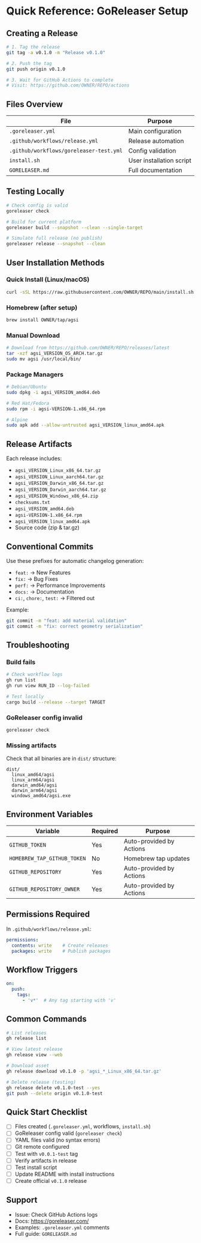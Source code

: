 # Quick Reference: GoReleaser Setup

## Creating a Release

```bash
# 1. Tag the release
git tag -a v0.1.0 -m "Release v0.1.0"

# 2. Push the tag
git push origin v0.1.0

# 3. Wait for GitHub Actions to complete
# Visit: https://github.com/OWNER/REPO/actions
```

## Files Overview

| File | Purpose |
|------|---------|
| `.goreleaser.yml` | Main configuration |
| `.github/workflows/release.yml` | Release automation |
| `.github/workflows/goreleaser-test.yml` | Config validation |
| `install.sh` | User installation script |
| `GORELEASER.md` | Full documentation |

## Testing Locally

```bash
# Check config is valid
goreleaser check

# Build for current platform
goreleaser build --snapshot --clean --single-target

# Simulate full release (no publish)
goreleaser release --snapshot --clean
```

## User Installation Methods

### Quick Install (Linux/macOS)
```bash
curl -sSL https://raw.githubusercontent.com/OWNER/REPO/main/install.sh | bash
```

### Homebrew (after setup)
```bash
brew install OWNER/tap/agsi
```

### Manual Download
```bash
# Download from https://github.com/OWNER/REPO/releases/latest
tar -xzf agsi_VERSION_OS_ARCH.tar.gz
sudo mv agsi /usr/local/bin/
```

### Package Managers
```bash
# Debian/Ubuntu
sudo dpkg -i agsi_VERSION_amd64.deb

# Red Hat/Fedora
sudo rpm -i agsi-VERSION-1.x86_64.rpm

# Alpine
sudo apk add --allow-untrusted agsi_VERSION_linux_amd64.apk
```

## Release Artifacts

Each release includes:
- `agsi_VERSION_Linux_x86_64.tar.gz`
- `agsi_VERSION_Linux_aarch64.tar.gz`
- `agsi_VERSION_Darwin_x86_64.tar.gz`
- `agsi_VERSION_Darwin_aarch64.tar.gz`
- `agsi_VERSION_Windows_x86_64.zip`
- `checksums.txt`
- `agsi_VERSION_amd64.deb`
- `agsi-VERSION-1.x86_64.rpm`
- `agsi_VERSION_linux_amd64.apk`
- Source code (zip & tar.gz)

## Conventional Commits

Use these prefixes for automatic changelog generation:

- `feat:` → New Features
- `fix:` → Bug Fixes
- `perf:` → Performance Improvements
- `docs:` → Documentation
- `ci:`, `chore:`, `test:` → Filtered out

Example:
```bash
git commit -m "feat: add material validation"
git commit -m "fix: correct geometry serialization"
```

## Troubleshooting

### Build fails
```bash
# Check workflow logs
gh run list
gh run view RUN_ID --log-failed

# Test locally
cargo build --release --target TARGET
```

### GoReleaser config invalid
```bash
goreleaser check
```

### Missing artifacts
Check that all binaries are in `dist/` structure:
```
dist/
  linux_amd64/agsi
  linux_arm64/agsi
  darwin_amd64/agsi
  darwin_arm64/agsi
  windows_amd64/agsi.exe
```

## Environment Variables

| Variable | Required | Purpose |
|----------|----------|---------|
| `GITHUB_TOKEN` | Yes | Auto-provided by Actions |
| `HOMEBREW_TAP_GITHUB_TOKEN` | No | Homebrew tap updates |
| `GITHUB_REPOSITORY` | Yes | Auto-provided by Actions |
| `GITHUB_REPOSITORY_OWNER` | Yes | Auto-provided by Actions |

## Permissions Required

In `.github/workflows/release.yml`:
```yaml
permissions:
  contents: write    # Create releases
  packages: write    # Publish packages
```

## Workflow Triggers

```yaml
on:
  push:
    tags:
      - 'v*'  # Any tag starting with 'v'
```

## Common Commands

```bash
# List releases
gh release list

# View latest release
gh release view --web

# Download asset
gh release download v0.1.0 -p 'agsi_*_Linux_x86_64.tar.gz'

# Delete release (testing)
gh release delete v0.1.0-test --yes
git push --delete origin v0.1.0-test
```

## Quick Start Checklist

- [ ] Files created (`.goreleaser.yml`, workflows, `install.sh`)
- [ ] GoReleaser config valid (`goreleaser check`)
- [ ] YAML files valid (no syntax errors)
- [ ] Git remote configured
- [ ] Test with `v0.0.1-test` tag
- [ ] Verify artifacts in release
- [ ] Test install script
- [ ] Update README with install instructions
- [ ] Create official `v0.1.0` release

## Support

- Issue: Check GitHub Actions logs
- Docs: https://goreleaser.com/
- Examples: `.goreleaser.yml` comments
- Full guide: `GORELEASER.md`
